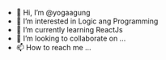 - 👋 Hi, I’m @yogaagung
- 👀 I’m interested in Logic ang Programming
- 🌱 I’m currently learning ReactJs
- 💞️ I’m looking to collaborate on ...
- 📫 How to reach me ...

<!---
yogaagung/yogaagung is a ✨ special ✨ repository because its `README.md` (this file) appears on your GitHub profile.
You can click the Preview link to take a look at your changes.
--->
